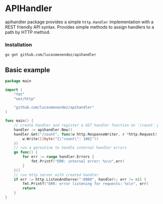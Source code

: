 # APIHandler

apihandler package provides a simple `http.Handler` implementation with a REST friendly API syntax. Provides simple methods to assign handlers to a path by HTTP method.

### Installation
```sh
go get github.com/lucasmenendez/apihandler
```

## Basic example
```go 
package main

import (
	"fmt"
	"net/http"

	"github.com/lucasmenendez/apihandler"
)

func main() {
    // create handler and register a GET handler function on '/count' path
    handler := apihandler.New()
	handler.Get("/count", func(w http.ResponseWriter, r *http.Request) {
        w.Write([]byte("{\"count\": 100}"))
	})
    // run a goroutine to handle internal handler errors
	go func() {
		for err := range handler.Errors {
			fmt.Printf("ERR: internal error: %s\n",err)
		}
	}()
    // run http server with created handler
	if err := http.ListenAndServe(":8080", handler); err != nil {
		fmt.Printf("ERR: error listening for requests: %s\n", err)
		return
	}
}

```
